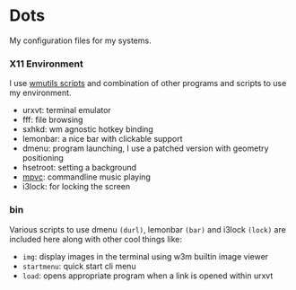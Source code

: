 # Dots

My configuration files for my systems.

### X11 Environment

I use [wmutils scripts](https://github.com/lwilletts/fwm) and combination of
other programs and scripts to use my environment.

- urxvt: terminal emulator
- fff: file browsing
- sxhkd: wm agnostic hotkey binding
- lemonbar: a nice bar with clickable support
- dmenu: program launching, I use a patched version with geometry positioning
- hsetroot: setting a background
- [mpvc](https://github.com/lwilletts/mpvc): commandline music playing
- i3lock: for locking the screen

### bin

Various scripts to use dmenu `(durl)`, lemonbar `(bar)` and i3lock `(lock)` are
included here along with other cool things like:

- `img`: display images in the terminal using w3m builtin image viewer
- `startmenu`: quick start cli menu
- `load`: opens appropriate program when a link is opened within urxvt
